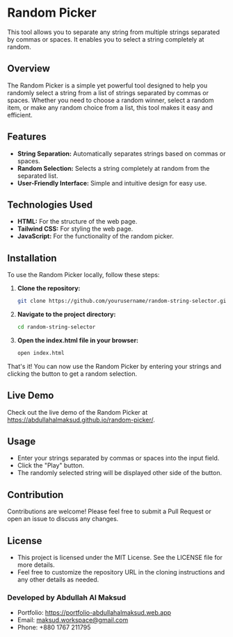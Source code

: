 # Random Picker

This tool allows you to separate any string from multiple strings separated by commas or spaces. It enables you to select a string completely at random.

## Overview

The Random Picker is a simple yet powerful tool designed to help you randomly select a string from a list of strings separated by commas or spaces. Whether you need to choose a random winner, select a random item, or make any random choice from a list, this tool makes it easy and efficient.

## Features

- **String Separation:** Automatically separates strings based on commas or spaces.
- **Random Selection:** Selects a string completely at random from the separated list.
- **User-Friendly Interface:** Simple and intuitive design for easy use.

## Technologies Used

- **HTML:** For the structure of the web page.
- **Tailwind CSS:** For styling the web page.
- **JavaScript:** For the functionality of the random picker.

## Installation

To use the Random Picker locally, follow these steps:

1. **Clone the repository:**
   ```bash
   git clone https://github.com/yourusername/random-string-selector.git
2. **Navigate to the project directory:**
    ```bash
    cd random-string-selector
3. **Open the index.html file in your browser:**
      ```bash
      open index.html

That's it! You can now use the Random Picker by entering your strings and clicking the button to get a random selection.

## Live Demo
Check out the live demo of the Random Picker at https://abdullahalmaksud.github.io/random-picker/.

## Usage
- Enter your strings separated by commas or spaces into the input field.
- Click the "Play" button.
- The randomly selected string will be displayed other side of the button.

## Contribution
Contributions are welcome! Please feel free to submit a Pull Request or open an issue to discuss any changes.

## License
- This project is licensed under the MIT License. See the LICENSE file for more details.
- Feel free to customize the repository URL in the cloning instructions and any other details as needed.


### Developed by Abdullah Al Maksud
- Portfolio: https://portfolio-abdullahalmaksud.web.app
- Email: maksud.workspace@gmail.com
- Phone: +880 1767 211795
